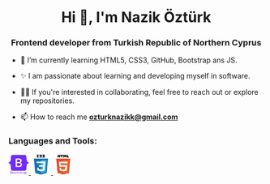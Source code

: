 <h1 align="center">Hi 👋, I'm Nazik Öztürk</h1>
<h3 align="center">Frontend developer from Turkish Republic of Northern Cyprus</h3>

- 🌱 I’m currently learning HTML5, CSS3, GitHub, Bootstrap ans JS.
 
- ✨ I am passionate about learning and developing myself in software.
 
- 🫶🏻 If you're interested in collaborating, feel free to reach out or explore my repositories.

-  📫 How to reach me **ozturknazikk@gmail.com**


<h3 align="left">Languages and Tools:</h3>
<p align="left"> <a href="https://getbootstrap.com" target="_blank" rel="noreferrer"> <img src="https://raw.githubusercontent.com/devicons/devicon/master/icons/bootstrap/bootstrap-plain-wordmark.svg" alt="bootstrap" width="40" height="40"/> </a> <a href="https://www.w3schools.com/css/" target="_blank" rel="noreferrer"> <img src="https://raw.githubusercontent.com/devicons/devicon/master/icons/css3/css3-original-wordmark.svg" alt="css3" width="40" height="40"/> </a> <a href="https://www.w3.org/html/" target="_blank" rel="noreferrer"> <img src="https://raw.githubusercontent.com/devicons/devicon/master/icons/html5/html5-original-wordmark.svg" alt="html5" width="40" height="40"/> </a> </p>

